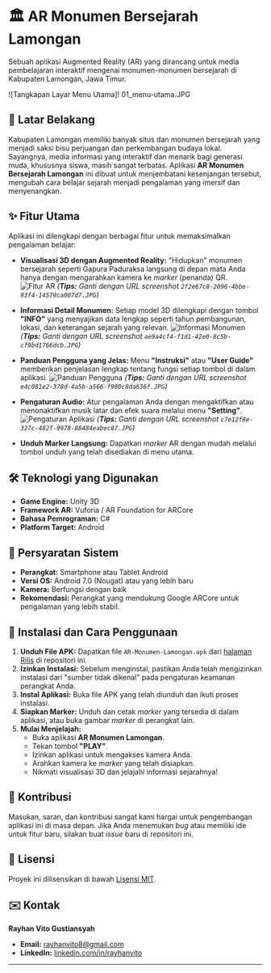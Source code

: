 # 🏛️ AR Monumen Bersejarah Lamongan

Sebuah aplikasi Augmented Reality (AR) yang dirancang untuk media pembelajaran interaktif mengenai monumen-monumen bersejarah di Kabupaten Lamongan, Jawa Timur.

![Tangkapan Layar Menu Utama]! 01_menu-utama.JPG
## 📖 Latar Belakang

Kabupaten Lamongan memiliki banyak situs dan monumen bersejarah yang menjadi saksi bisu perjuangan dan perkembangan budaya lokal. Sayangnya, media informasi yang interaktif dan menarik bagi generasi muda, khususnya siswa, masih sangat terbatas. Aplikasi **AR Monumen Bersejarah Lamongan** ini dibuat untuk menjembatani kesenjangan tersebut, mengubah cara belajar sejarah menjadi pengalaman yang imersif dan menyenangkan.

## ✨ Fitur Utama

Aplikasi ini dilengkapi dengan berbagai fitur untuk memaksimalkan pengalaman belajar:

* **Visualisasi 3D dengan Augmented Reality:** "Hidupkan" monumen bersejarah seperti Gapura Paduraksa langsung di depan mata Anda hanya dengan mengarahkan kamera ke *marker* (penanda) QR.
    ![Fitur AR](https://i.imgur.com/L1d2mP8.png)
    *(**Tips:** Ganti dengan URL screenshot `2f2e67c8-2096-4bbe-93f4-14579ca007d7.JPG`)*

* **Informasi Detail Monumen:** Setiap model 3D dilengkapi dengan tombol **"INFO"** yang menyajikan data lengkap seperti tahun pembangunan, lokasi, dan keterangan sejarah yang relevan.
    ![Informasi Monumen](https://i.imgur.com/2YnUaP3.png)
    *(**Tips:** Ganti dengan URL screenshot `ae9a4cf4-f1d1-42e0-8c5b-cf9bd1766dcb.JPG`)*

* **Panduan Pengguna yang Jelas:** Menu **"Instruksi"** atau **"User Guide"** memberikan penjelasan lengkap tentang fungsi setiap tombol di dalam aplikasi.
    ![Panduan Pengguna](https://i.imgur.com/39l2L7S.png)
    *(**Tips:** Ganti dengan URL screenshot `e4c081e2-378d-4a5b-a566-f980c8da636f.JPG`)*

* **Pengaturan Audio:** Atur pengalaman Anda dengan mengaktifkan atau menonaktifkan musik latar dan efek suara melalui menu **"Setting"**.
    ![Pengaturan Aplikasi](https://i.imgur.com/4q61Z7F.png)
    *(**Tips:** Ganti dengan URL screenshot `c7e12f8e-327c-482f-9978-88484eabec87.JPG`)*

* **Unduh Marker Langsung:** Dapatkan *marker* AR dengan mudah melalui tombol unduh yang telah disediakan di menu utama.

## 🛠️ Teknologi yang Digunakan

* **Game Engine:** Unity 3D
* **Framework AR:** Vuforia / AR Foundation for ARCore
* **Bahasa Pemrograman:** C#
* **Platform Target:** Android

## 📱 Persyaratan Sistem

* **Perangkat:** Smartphone atau Tablet Android
* **Versi OS:** Android 7.0 (Nougat) atau yang lebih baru
* **Kamera:** Berfungsi dengan baik
* **Rekomendasi:** Perangkat yang mendukung Google ARCore untuk pengalaman yang lebih stabil.

## 🚀 Instalasi dan Cara Penggunaan

1.  **Unduh File APK:** Dapatkan file `AR-Monumen-Lamongan.apk` dari [halaman Rilis](https://github.com/yourusername/yourrepo/releases) di repositori ini.
2.  **Izinkan Instalasi:** Sebelum menginstal, pastikan Anda telah mengizinkan instalasi dari "sumber tidak dikenal" pada pengaturan keamanan perangkat Anda.
3.  **Instal Aplikasi:** Buka file APK yang telah diunduh dan ikuti proses instalasi.
4.  **Siapkan Marker:** Unduh dan cetak *marker* yang tersedia di dalam aplikasi, atau buka gambar *marker* di perangkat lain.
5.  **Mulai Menjelajah:**
    * Buka aplikasi **AR Monumen Lamongan**.
    * Tekan tombol **"PLAY"**.
    * Izinkan aplikasi untuk mengakses kamera Anda.
    * Arahkan kamera ke *marker* yang telah disiapkan.
    * Nikmati visualisasi 3D dan jelajahi informasi sejarahnya!

## 🤝 Kontribusi

Masukan, saran, dan kontribusi sangat kami hargai untuk pengembangan aplikasi ini di masa depan. Jika Anda menemukan *bug* atau memiliki ide untuk fitur baru, silakan buat *issue* baru di repositori ini.

## 📝 Lisensi

Proyek ini dilisensikan di bawah [Lisensi MIT](LICENSE).

## ✉️ Kontak

**Rayhan Vito Gustiansyah**
* **Email:** [rayhanvito8@gmail.com](mailto:rayhanvito8@gmail.com)
* **LinkedIn:** [linkedin.com/in/rayhanvito](https://linkedin.com/in/rayhanvito)

---
